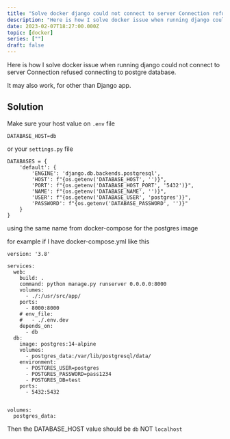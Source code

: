 ```yaml
---
title: "Solve docker django could not connect to server Connection refused postgre"
description: "Here is how I solve docker issue when running django could not connect to server Connection refused connecting to postgre database"
date: 2023-02-07T18:27:00.000Z
topic: [docker]
series: [""]
draft: false
---
```

Here is how I solve docker issue when running django could not connect to server Connection refused connecting to postgre database.

It may also work, for other than Django app.

## Solution
Make sure your host value on  `.env` file 
```
DATABASE_HOST=db
```
or your `settings.py` file 
```
DATABASES = {
    'default': {
        'ENGINE': 'django.db.backends.postgresql',
        'HOST': f"{os.getenv('DATABASE_HOST', '')}",
        'PORT': f"{os.getenv('DATABASE_HOST_PORT', '5432')}",
        'NAME': f"{os.getenv('DATABASE_NAME', '')}",
        'USER': f"{os.getenv('DATABASE_USER', 'postgres')}",
        'PASSWORD': f"{os.getenv('DATABASE_PASSWORD', '')}"
    }
}
```

using the same name from docker-compose for the postgres image

for example if I have docker-compose.yml like this
```
version: '3.8'

services:
  web:
    build: .
    command: python manage.py runserver 0.0.0.0:8000
    volumes:
      - ./:/usr/src/app/
    ports:
      - 8000:8000
    # env_file:
    #   - ./.env.dev
    depends_on:
      - db
  db:
    image: postgres:14-alpine
    volumes:
      - postgres_data:/var/lib/postgresql/data/
    environment:
      - POSTGRES_USER=postgres
      - POSTGRES_PASSWORD=pass1234
      - POSTGRES_DB=test
    ports:
      - 5432:5432
      

volumes:
  postgres_data:
```

Then the DATABASE_HOST value should be `db` NOT `localhost`
